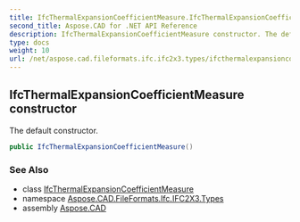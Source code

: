 ```yaml
---
title: IfcThermalExpansionCoefficientMeasure.IfcThermalExpansionCoefficientMeasure
second_title: Aspose.CAD for .NET API Reference
description: IfcThermalExpansionCoefficientMeasure constructor. The default constructor
type: docs
weight: 10
url: /net/aspose.cad.fileformats.ifc.ifc2x3.types/ifcthermalexpansioncoefficientmeasure/ifcthermalexpansioncoefficientmeasure/
---
```

## IfcThermalExpansionCoefficientMeasure constructor

The default constructor.

```csharp
public IfcThermalExpansionCoefficientMeasure()
```

### See Also

* class [IfcThermalExpansionCoefficientMeasure](../)
* namespace [Aspose.CAD.FileFormats.Ifc.IFC2X3.Types](../../ifcthermalexpansioncoefficientmeasure/)
* assembly [Aspose.CAD](../../../)


